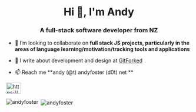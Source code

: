 <h1 align="center">Hi 👋, I'm Andy</h1>
<h3 align="center">A full-stack software developer from NZ</h3>

- 👯 I’m looking to collaborate on **full stack JS projects, particularly in the areas of language learning/motivation/tracking tools and applications**

- 🌱 I write about development and design at [GitForked](https://gitforked.com/)

- 📫 Reach me **andy (@t) andyfoster (d0t) net **

<a href="/https://andyfoster.net/feed/" target="blank"><img align="center" src="https://cdn.jsdelivr.net/npm/simple-icons@3.0.1/icons/rss.svg" alt="https://andyfoster.net/feed/" height="30" width="40" /></a>
</p>

<p><img align="left" src="https://github-readme-stats.vercel.app/api/top-langs/?username=andyfoster&layout=compact" alt="andyfoster" /></p>
<p>&nbsp;<img align="center" src="https://github-readme-stats.vercel.app/api?username=andyfoster&show_icons=true" alt="andyfoster" /></p>
